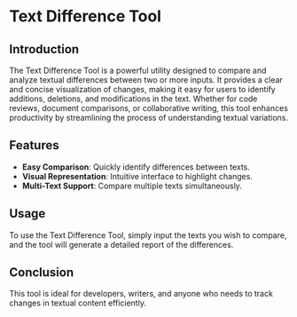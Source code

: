 # Text Difference Tool

## Introduction

The Text Difference Tool is a powerful utility designed to compare and analyze textual differences between two or more inputs. It provides a clear and concise visualization of changes, making it easy for users to identify additions, deletions, and modifications in the text. Whether for code reviews, document comparisons, or collaborative writing, this tool enhances productivity by streamlining the process of understanding textual variations.

## Features

- **Easy Comparison**: Quickly identify differences between texts.
- **Visual Representation**: Intuitive interface to highlight changes.
- **Multi-Text Support**: Compare multiple texts simultaneously.

## Usage

To use the Text Difference Tool, simply input the texts you wish to compare, and the tool will generate a detailed report of the differences.

## Conclusion

This tool is ideal for developers, writers, and anyone who needs to track changes in textual content efficiently.
